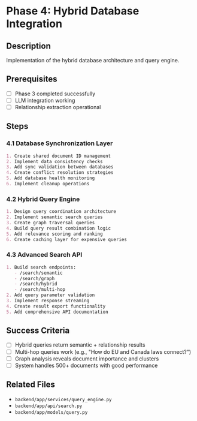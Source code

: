 # Phase 4: Hybrid Database Integration

## Description
Implementation of the hybrid database architecture and query engine.

## Prerequisites
- [ ] Phase 3 completed successfully
- [ ] LLM integration working
- [ ] Relationship extraction operational

## Steps

### 4.1 Database Synchronization Layer
```markdown
1. Create shared document ID management
2. Implement data consistency checks
3. Add sync validation between databases
4. Create conflict resolution strategies
5. Add database health monitoring
6. Implement cleanup operations
```

### 4.2 Hybrid Query Engine
```markdown
1. Design query coordination architecture
2. Implement semantic search queries
3. Create graph traversal queries
4. Build query result combination logic
5. Add relevance scoring and ranking
6. Create caching layer for expensive queries
```

### 4.3 Advanced Search API
```markdown
1. Build search endpoints:
   - /search/semantic
   - /search/graph
   - /search/hybrid
   - /search/multi-hop
2. Add query parameter validation
3. Implement response streaming
4. Create result export functionality
5. Add comprehensive API documentation
```

## Success Criteria
- [ ] Hybrid queries return semantic + relationship results
- [ ] Multi-hop queries work (e.g., "How do EU and Canada laws connect?")
- [ ] Graph analysis reveals document importance and clusters
- [ ] System handles 500+ documents with good performance

## Related Files
- `backend/app/services/query_engine.py`
- `backend/app/api/search.py`
- `backend/app/models/query.py`
